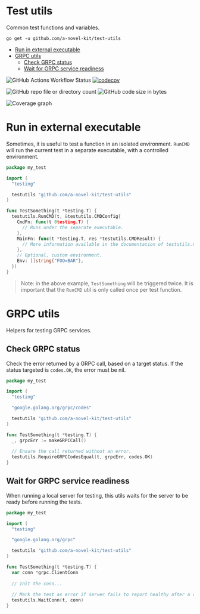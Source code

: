 # Test utils

Common test functions and variables.

```
go get -u github.com/a-novel-kit/test-utils
```

- [Run in external executable](#run-in-external-executable)
- [GRPC utils](#grpc-utils)
  - [Check GRPC status](#check-grpc-status)
  - [Wait for GRPC service readiness](#wait-for-grpc-service-readiness)

![GitHub Actions Workflow Status](https://img.shields.io/github/actions/workflow/status/a-novel-kit/test-utils/main.yaml)
[![codecov](https://codecov.io/gh/a-novel-kit/test-utils/graph/badge.svg?token=ZfQNEOQcW8)](https://codecov.io/gh/a-novel-kit/test-utils)

![GitHub repo file or directory count](https://img.shields.io/github/directory-file-count/a-novel-kit/test-utils)
![GitHub code size in bytes](https://img.shields.io/github/languages/code-size/a-novel-kit/test-utils)

![Coverage graph](https://codecov.io/gh/a-novel-kit/test-utils/graphs/sunburst.svg?token=ZfQNEOQcW8)

# Run in external executable

Sometimes, it is useful to test a function in an isolated environment. `RunCMD` will run the
current test in a separate executable, with a controlled environment.

```go
package my_test

import (
  "testing"

  testutils "github.com/a-novel-kit/test-utils"
)

func TestSomething(t *testing.T) {
  testutils.RunCMD(t, &testutils.CMDConfig{
    CmdFn: func(t 8testing.T) {
      // Runs under the separate executable.
    },
    MainFn: func(t *testing.T, res *testutils.CMDResult) {
      // More information available in the documentation of testutils.CMDResult.
    }, 
    // Optional, custom environment.
    Env: []string{"FOO=BAR"},
  })
}
```

> Note: in the above example, `TestSomething` will be triggered twice. It is important that the 
> `RunCMD` util is only called once per test function.

# GRPC utils

Helpers for testing GRPC services.

## Check GRPC status

Check the error returned by a GRPC call, based on a target status. If the status targeted is
`codes.OK`, the error must be nil.

```go
package my_test

import (
  "testing"

  "google.golang.org/grpc/codes"

  testutils "github.com/a-novel-kit/test-utils"
)

func TestSomething(t *testing.T) {
  _, grpcErr := makeGRPCCall()
  
  // Ensure the call returned without an error.
  testutils.RequireGRPCCodesEqual(t, grpcErr, codes.OK)
}
```

## Wait for GRPC service readiness

When running a local server for testing, this utils waits for the server to be ready before
running the tests.

```go
package my_test

import (
  "testing"

  "google.golang.org/grpc"

  testutils "github.com/a-novel-kit/test-utils"
)

func TestSomething(t *testing.T) {
  var conn *grpc.ClientConn
  
  // Init the conn...
  
  // Mark the test as error if server fails to report healthy after a certain time.
  testutils.WaitConn(t, conn)
}
```
